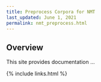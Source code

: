 ```yaml
---
title: Preprocess Corpora for NMT
last_updated: June 1, 2021
permalink: nmt_preprocess.html
---
```


## Overview

This site provides documentation ...

{% include links.html %}
